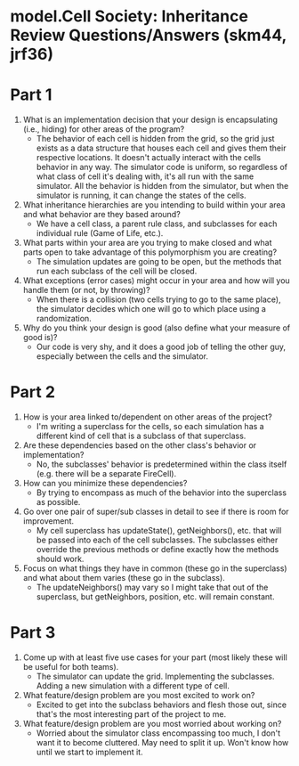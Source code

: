 # model.Cell Society: Inheritance Review Questions/Answers (skm44, jrf36)

Part 1
=======
1. What is an implementation decision that your design is encapsulating (i.e., hiding) for other areas of the program?
    * The behavior of each cell is hidden from the grid, so the grid just exists as a data structure that houses each cell and gives them their respective locations. It doesn't actually interact with the cells behavior in any way. The simulator code is uniform, so regardless of what class of cell it's dealing with, it's all run with the same simulator. All the behavior is hidden from the simulator, but when the simulator is running, it can change the states of the cells.
2. What inheritance hierarchies are you intending to build within your area and what behavior are they based around?
    * We have a cell class, a parent rule class, and subclasses for each individual rule (Game of Life, etc.).
3. What parts within your area are you trying to make closed and what parts open to take advantage of this polymorphism you are creating?
    * The simulation updates are going to be open, but the methods that run each subclass of the cell will be closed.
4. What exceptions (error cases) might occur in your area and how will you handle them (or not, by throwing)?
    * When there is a collision (two cells trying to go to the same place), the simulator decides which one will go to which place using a randomization.
5. Why do you think your design is good (also define what your measure of good is)?
    * Our code is very shy, and it does a good job of telling the other guy, especially between the cells and the simulator.

Part 2
=======
1. How is your area linked to/dependent on other areas of the project?
    * I'm writing a superclass for the cells, so each simulation has a different kind of cell that is a subclass of that superclass.
2. Are these dependencies based on the other class's behavior or implementation?
    * No, the subclasses' behavior is predetermined within the class itself (e.g. there will be a separate FireCell).
3. How can you minimize these dependencies?
    * By trying to encompass as much of the behavior into the superclass as possible.
4. Go over one pair of super/sub classes in detail to see if there is room for improvement.
    * My cell superclass has updateState(), getNeighbors(), etc. that will be passed into each of the cell subclasses. The subclasses either override the previous methods or define exactly how the methods should work.
5. Focus on what things they have in common (these go in the superclass) and what about them varies (these go in the subclass).
    * The updateNeighbors() may vary so I might take that out of the superclass, but getNeighbors, position, etc. will remain constant.

Part 3
=======

1. Come up with at least five use cases for your part (most likely these will be useful for both teams).
    * The simulator can update the grid. Implementing the subclasses. Adding a new simulation with a different type of cell.
2. What feature/design problem are you most excited to work on?
    * Excited to get into the subclass behaviors and flesh those out, since that's the most interesting part of the project to me.
3. What feature/design problem are you most worried about working on?
    * Worried about the simulator class encompassing too much, I don't want it to become cluttered. May need to split it up. Won't know how until we start to implement it.